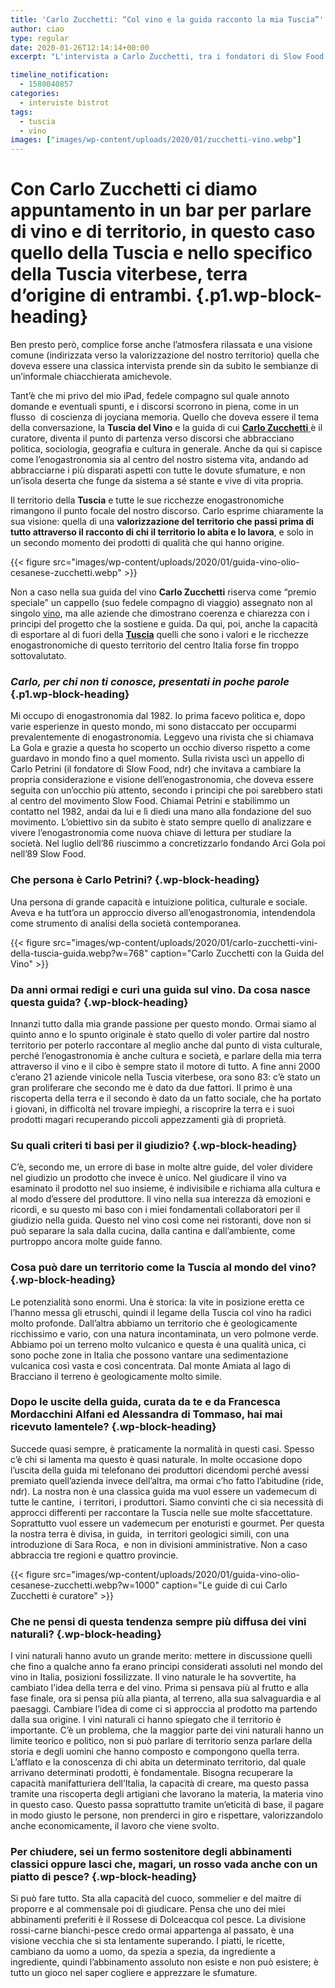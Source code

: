 ```yaml
---
title: 'Carlo Zucchetti: “Col vino e la guida racconto la mia Tuscia”'
author: ciao
type: regular
date: 2020-01-26T12:14:14+00:00
excerpt: "L'intervista a Carlo Zucchetti, tra i fondatori di Slow Food e curatore della Guida dei vini della Tuscia."

timeline_notification:
  - 1580040857
categories:
  - interviste bistrot
tags:
  - tuscia
  - vino
images: ["images/wp-content/uploads/2020/01/zucchetti-vino.webp"]
---
```

# <span class="s1">Con Carlo Zucchetti ci diamo appuntamento in un bar per parlare di vino e di territorio, in questo caso quello della Tuscia e nello specifico della Tuscia viterbese, terra d’origine di entrambi. </span> {.p1.wp-block-heading}

<p class="p1">
  <span class="s1">Ben presto però, complice forse anche l’atmosfera rilassata e una visione comune (indirizzata verso la valorizzazione del nostro territorio) quella che doveva essere una classica intervista prende sin da subito le sembianze di un&#8217;informale chiacchierata amichevole.</span>
</p>

<p class="p1">
  <span class="s1">Tant’è che mi privo del mio iPad, fedele compagno sul quale annoto domande e eventuali spunti, e i discorsi scorrono in piena, come in un flusso<span class="Apple-converted-space">  </span>di coscienza di joyciana memoria. Quello che doveva essere il tema della conversazione, la <strong>Tuscia del Vino</strong> e la guida di cui <a href="https://www.google.com/url?sa=t&rct=j&q=&esrc=s&source=web&cd=1&cad=rja&uact=8&ved=2ahUKEwjsgIe39o3nAhWpM-wKHVtcAUMQFjAAegQIAhAC&url=http%3A%2F%2Fwww.carlozucchetti.it%2F&usg=AOvVaw3UhAE7i-tmROzVSilMnhnF" target="_blank" rel="noreferrer noopener" aria-label=" (apre in una nuova scheda)"><strong>Carlo Zucchetti</strong> </a>è il curatore, diventa il punto di partenza verso discorsi che abbracciano politica, sociologia, geografia e cultura in generale. Anche da qui si capisce come l’enogastronomia sia al centro del nostro sistema vita, andando ad abbracciarne i più disparati aspetti con tutte le dovute sfumature, e non un’isola deserta che funge da sistema a sé stante e vive di vita propria.</span>
</p>

<p class="p1">
  <span class="s1">Il territorio della <strong>Tuscia</strong> e tutte le sue ricchezze enogastronomiche rimangono il punto focale del nostro discorso. Carlo esprime chiaramente la sua visione: quella di una <strong>valorizzazione del territorio che passi prima di tutto attraverso il racconto di chi il territorio lo abita e lo lavora</strong>, e solo in un secondo momento dei prodotti di qualità che qui hanno origine.</span>
</p>


{{< figure src="images/wp-content/uploads/2020/01/guida-vino-olio-cesanese-zucchetti.webp" >}}


<p class="p1">
  <span class="s1">Non a caso nella sua guida del vino <strong>Carlo Zucchetti</strong> riserva come “premio speciale” un cappello (suo fedele compagno di viaggio) assegnato non al singolo <a href="http://aleepepe.com/2020/01/12/vini-zanchi/" target="_blank" rel="noreferrer noopener" aria-label=" (apre in una nuova scheda)">vino</a>, ma alle aziende che dimostrano coerenza e chiarezza con i principi del progetto che la sostiene e guida. Da qui, poi, anche la capacità di esportare al di fuori della <strong><a href="http://aleepepe.com/2019/10/25/danilo-ciavattini-la-tuscia-e-servita/" target="_blank" rel="noreferrer noopener" aria-label=" (apre in una nuova scheda)">Tuscia</a></strong> quelli che sono i valori e le ricchezze enogastronomiche di questo territorio del centro Italia forse fin troppo sottovalutato.</span>
</p>

### <span class="s1"><b><i>Carlo, per chi non ti conosce, presentati in poche parole</i></b></span> {.p1.wp-block-heading}

<p class="p1">
  <span class="s1">Mi occupo di enogastronomia dal 1982. Io prima facevo politica e, dopo varie esperienze in questo mondo, mi sono distaccato per occuparmi prevalentemente di enogastronomia. Leggevo una rivista che si chiamava La Gola e grazie a questa ho scoperto un occhio diverso rispetto a come guardavo in mondo fino a quel momento. Sulla rivista uscì un appello di Carlo Petrini (il fondatore di Slow Food, ndr) che invitava a cambiare la propria considerazione e visione dell’enogastronomia, che doveva essere seguita con un’occhio più attento, secondo i principi che poi sarebbero stati al centro del movimento Slow Food. Chiamai Petrini e stabilimmo un contatto nel 1982, andai da lui e lì diedi una mano alla fondazione del suo movimento. L’obiettivo sin da subito è stato sempre quello di analizzare e vivere l’enogastronomia come nuova chiave di lettura per studiare la società.</span> Nel luglio dell’86 riuscimmo a concretizzarlo fondando Arci Gola poi nell’89 Slow Food.
</p>

### Che persona è Carlo Petrini? {.wp-block-heading}

Una persona di grande capacità e intuizione politica, culturale e sociale. Aveva e ha tutt’ora un approccio diverso all’enogastronomia, intendendola come strumento di analisi della società contemporanea.


{{< figure src="images/wp-content/uploads/2020/01/carlo-zucchetti-vini-della-tuscia-guida.webp?w=768" caption="Carlo Zucchetti con la Guida del Vino" >}}


### Da anni ormai redigi e curi una guida sul vino. Da cosa nasce questa guida? {.wp-block-heading}

Innanzi tutto dalla mia grande passione per questo mondo. Ormai siamo al quinto anno e lo spunto originale è stato quello di voler partire dal nostro territorio per poterlo raccontare al meglio anche dal punto di vista culturale, perché l’enogastronomia è anche cultura e società, e parlare della mia terra attraverso il vino e il cibo è sempre stato il motore di tutto. A fine anni 2000 c’erano 21 aziende vinicole nella Tuscia viterbese, ora sono 83: c’è stato un gran proliferare che secondo me è dato da due fattori. Il primo è una riscoperta della terra e il secondo è dato da un fatto sociale, che ha portato i giovani, in difficoltà nel trovare impieghi, a riscoprire la terra e i suoi prodotti magari recuperando piccoli appezzamenti già di proprietà.

### Su quali criteri ti basi per il giudizio? {.wp-block-heading}

C’è, secondo me, un errore di base in molte altre guide, del voler dividere nel giudizio un prodotto che invece è unico. Nel giudicare il vino va esaminato il prodotto nel suo insieme, è indivisibile e richiama alla cultura e al modo d’essere del produttore. Il vino nella sua interezza dà emozioni e ricordi, e su questo mi baso con i miei fondamentali collaboratori per il giudizio nella guida. Questo nel vino così come nei ristoranti, dove non si può separare la sala dalla cucina, dalla cantina e dall’ambiente, come purtroppo ancora molte guide fanno.

### Cosa può dare un territorio come la Tuscia al mondo del vino? {.wp-block-heading}

Le potenzialità sono enormi. Una è storica: la vite in posizione eretta ce l’hanno messa gli etruschi, quindi il legame della Tuscia col vino ha radici molto profonde. Dall’altra abbiamo un territorio che è geologicamente ricchissimo e vario, con una natura incontaminata, un vero polmone verde. Abbiamo poi un terreno molto vulcanico e questa è una qualità unica, ci sono poche zone in Italia che possono vantare una sedimentazione vulcanica così vasta e così concentrata. Dal monte Amiata al lago di Bracciano il terreno è geologicamente molto simile.

### Dopo le uscite della guida, curata da te e da Francesca Mordacchini Alfani ed Alessandra di Tommaso, hai mai ricevuto lamentele? {.wp-block-heading}

Succede quasi sempre, è praticamente la normalità in questi casi. Spesso c’è chi si lamenta ma questo è quasi naturale. In molte occasione dopo l’uscita della guida mi telefonano dei produttori dicendomi perché avessi premiato quell’azienda invece dell’altra, ma ormai c’ho fatto l’abitudine (ride, ndr). La nostra non è una classica guida ma vuol essere un vademecum di tutte le cantine,&nbsp; i territori, i produttori. Siamo convinti che ci sia necessità di approcci differenti per raccontare la Tuscia nelle sue molte sfaccettature. Soprattutto vuol essere un vademecum per enoturisti e gourmet. Per questa la nostra terra è divisa, in guida,&nbsp; in territori geologici simili, con una introduzione di Sara Roca,&nbsp; e non in divisioni amministrative. Non a caso abbraccia tre regioni e quattro provincie.


{{< figure src="images/wp-content/uploads/2020/01/guida-vino-olio-cesanese-zucchetti.webp?w=1000" caption="Le guide di cui Carlo Zucchetti è curatore" >}}


### Che ne pensi di questa tendenza sempre più diffusa dei vini naturali? {.wp-block-heading}

I vini naturali hanno avuto un grande merito: mettere in discussione quelli che fino a qualche anno fa erano principi considerati assoluti nel mondo del vino in Italia, posizioni fossilizzate. Il vino naturale le ha sovvertite, ha cambiato l’idea della terra e del vino. Prima si pensava più al frutto e alla fase finale, ora si pensa più alla pianta, al terreno, alla sua salvaguardia e al paesaggi. Cambiare l’idea di come ci si approccia al prodotto ma partendo dalla sua origine. I vini naturali ci hanno spiegato che il territorio è importante. C’è un problema, che la maggior parte dei vini naturali hanno un limite teorico e politico, non si può parlare di territorio senza parlare della storia e degli uomini che hanno composto e compongono quella terra. L’afflato e la conoscenza di chi abita un determinato territorio, dal quale arrivano determinati prodotti, è fondamentale. Bisogna recuperare la capacità manifatturiera dell’Italia, la capacità di creare, ma questo passa tramite una riscoperta degli artigiani che lavorano la materia, la materia vino in questo caso. Questo passa soprattutto tramite un’eticità di base, il pagare in modo giusto le persone, non prenderci in giro e rispettare, valorizzandolo anche economicamente, il lavoro che viene svolto.

### Per chiudere, sei un fermo sostenitore degli abbinamenti classici oppure lasci che, magari, un rosso vada anche con un piatto di pesce? {.wp-block-heading}

Si può fare tutto. Sta alla capacità del cuoco, sommelier e del maitre di proporre e al commensale poi di giudicare. Pensa che uno dei miei abbinamenti preferiti è il Rossese di Dolceacqua col pesce. La divisione rossi-carne bianchi-pesce credo ormai appartenga al passato, è una visione vecchia che si sta lentamente superando. I piatti, le ricette, cambiano da uomo a uomo, da spezia a spezia, da ingrediente a ingrediente, quindi l’abbinamento assoluto non esiste e non può esistere; è tutto un gioco nel saper cogliere e apprezzare le sfumature.

<p class="p1">
  <span class="s1">&nbsp;</span>
</p>